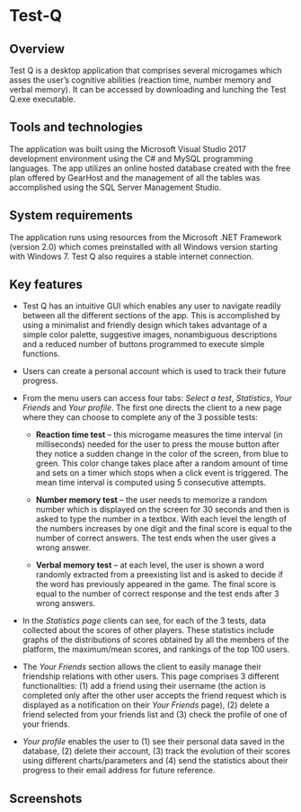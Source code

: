 # Test-Q

## Overview
Test Q is a desktop application that comprises several microgames which asses the user’s cognitive abilities (reaction time, number memory and verbal memory). It can be accessed by downloading and lunching the Test Q.exe executable. 

## Tools and technologies
The application was built using the Microsoft Visual Studio 2017 development environment using the C# and MySQL programming languages. The app utilizes an online hosted database created with the free plan offered by GearHost and the management of all the tables was accomplished using the SQL Server Management Studio. 

## System requirements 
The application runs using resources from the Microsoft .NET Framework (version 2.0) which comes preinstalled with all Windows version starting with Windows 7. Test Q also requires a stable internet connection.

## Key features
* Test Q has an intuitive GUI which enables any user to navigate readily between all the different sections of the app. This is accomplished by using a minimalist and friendly design which takes advantage of a simple color palette, suggestive images, nonambiguous descriptions and a reduced number of buttons programmed to execute simple functions.
* Users can create a personal account which is used to track their future progress.

* From the menu users can access four tabs: *Select a test*, *Statistics*, *Your Friends* and *Your profile*. The first one directs the client to a new page where they can choose to complete any of the 3 possible tests:

  * **Reaction time test** – this microgame measures the time interval (in milliseconds) needed for the user to press the mouse button after they notice a sudden change in the color of the screen, from blue to green. This color change takes place after a random amount of time and sets on a timer which stops when a click event is triggered. The mean time interval is computed using 5 consecutive attempts. 

  * **Number memory test** – the user needs to memorize a random number which is displayed on the screen for 30 seconds and then is asked to type the number in a textbox. With each level the length of the numbers increases by one digit and the final score is equal to the number of correct answers. The test ends when the user gives a wrong answer.

  * **Verbal memory test** – at each level, the user is shown a word randomly extracted from a preexisting list and is asked to decide if the word has previously appeared in the game. The final score is equal to the number of correct response and the test ends after 3 wrong answers.

* In the *Statistics page* clients can see, for each of the 3 tests, data collected about the scores of other players. These statistics include graphs of the distributions of scores obtained by all the members of the platform, the maximum/mean scores, and rankings of the top 100 users.

* The *Your Friends* section allows the client to easily manage their friendship relations with other users. This page comprises 3 different functionalities: (1) add a friend using their username (the action is completed only after the other user accepts the friend request which is displayed as a notification on their *Your Friends* page), (2) delete a friend selected from your friends list and (3) check the profile of one of your friends. 

* *Your profile* enables the user to (1) see their personal data saved in the database, (2) delete their account, (3) track the evolution of their scores using different charts/parameters and (4) send the statistics about their progress to their email address for future reference. 

## Screenshots

